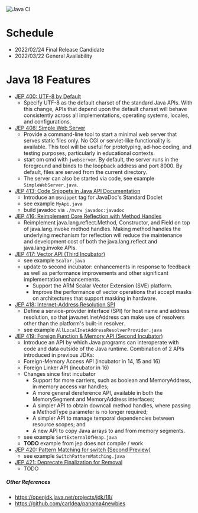 ![Java CI](https://github.com/xtermi2/java18/workflows/Java%20CI/badge.svg)


# Schedule

- 2022/02/24 Final Release Candidate
- 2022/03/22 General Availability

# Java 18 Features

- [JEP 400:    UTF-8 by Default](https://openjdk.java.net/jeps/400)
    - Specify UTF-8 as the default charset of the standard Java APIs. With this change, APIs that depend upon the default charset will behave consistently across all implementations, operating systems, locales, and configurations.
- [JEP 408:    Simple Web Server](https://openjdk.java.net/jeps/408)
    - Provide a command-line tool to start a minimal web server that serves static files only. No CGI or servlet-like functionality is available. This tool will be useful for prototyping, ad-hoc coding, and testing purposes, particularly in educational contexts.
    - start om cmd with `jwebserver`. By default, the server runs in the foreground and binds to the loopback address and port 8000. By default, files are served from the current directory.
    - The server can also be started via code, see example `SimpleWebServer.java`.
- [JEP 413:    Code Snippets in Java API Documentation](https://openjdk.java.net/jeps/413)
    - Introduce an `@snippet` tag for JavaDoc's Standard Doclet
    - see example `MyApi.java`
    - build javadoc via `./mvnw javadoc:javadoc`
- [JEP 416:    Reimplement Core Reflection with Method Handles](https://openjdk.java.net/jeps/416)
    - Reimplement java.lang.reflect.Method, Constructor, and Field on top of java.lang.invoke method handles. Making method handles the underlying mechanism for reflection will reduce the maintenance and development cost of both the java.lang.reflect and java.lang.invoke APIs.
- [JEP 417:    Vector API (Third Incubator)](https://openjdk.java.net/jeps/417)
    - see example `Scalar.java`
    - update to second incubator: enhancements in response to feedback as well as performance improvements and other significant implementation enhancements.
      - Support the ARM Scalar Vector Extension (SVE) platform.
      - Improve the performance of vector operations that accept masks on architectures that support masking in hardware.
- [JEP 418:    Internet-Address Resolution SPI](https://openjdk.java.net/jeps/418)
    - Define a service-provider interface (SPI) for host name and address resolution, so that java.net.InetAddress can make use of resolvers other than the platform's built-in resolver.
    - see example `AllLocalInetAddressResolverProvider.java`
- [JEP 419:    Foreign Function & Memory API (Second Incubator)](https://openjdk.java.net/jeps/419)
    - Introduce an API by which Java programs can interoperate with code and data outside of the Java runtime. Combination of 2 APIs introduced in previous JDKs:
    - Foreign-Memory Access API (incubator in 14, 15 and 16)
    - Foreign Linker API (incubator in 16)
    - Changes since first incubator
      - Support for more carriers, such as boolean and MemoryAddress, in memory access var handles;
      - A more general dereference API, available in both the MemorySegment and MemoryAddress interfaces;
      - A simpler API to obtain downcall method handles, where passing a MethodType parameter is no longer required;
      - A simpler API to manage temporal dependencies between resource scopes; and
      - A new API to copy Java arrays to and from memory segments.
    - see example `SortExternalOfHeap.java`
    - **TODO** example from jep does not compile / work
- [JEP 420:    Pattern Matching for switch (Second Preview)](https://openjdk.java.net/jeps/420)
    - see example `SwitchPatternMatching.java`
- [JEP 421:    Deprecate Finalization for Removal](https://openjdk.java.net/jeps/421)
    - TODO

##### Other References

- https://openjdk.java.net/projects/jdk/18/
- https://github.com/carldea/panama4newbies